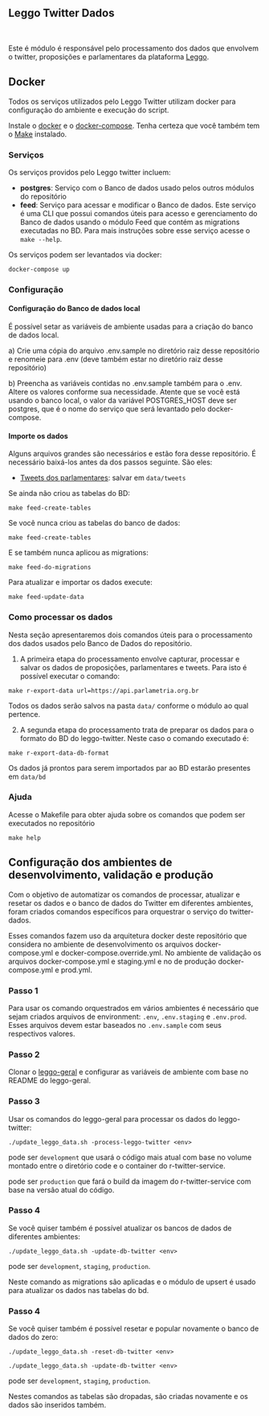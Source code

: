 ## Leggo Twitter Dados

<br>

Este é módulo é responsável pelo processamento dos dados que envolvem o twitter, proposições e parlamentares da plataforma [Leggo](https://leggo.parlametria.org).

## Docker

Todos os serviços utilizados pelo Leggo Twitter
 utilizam docker para configuração do ambiente e execução do script.

Instale o [docker](https://docs.docker.com/install/) e o [docker-compose](https://docs.docker.com/compose/install/). Tenha certeza que você também tem o [Make](https://www.gnu.org/software/make/) instalado.

### Serviços

Os serviços providos pelo Leggo twitter incluem:

- **postgres**: Serviço com o Banco de dados usado pelos outros módulos do repositório
- **feed**: Serviço para acessar e modificar o Banco de dados. Este serviço é uma CLI que possui comandos úteis para acesso e gerenciamento do Banco de dados usando o módulo Feed que contém as migrations executadas no BD. Para mais instruções sobre esse serviço acesse o `make --help`.

Os serviços podem ser levantados via docker:

```
docker-compose up
```

### Configuração

#### **Configuração do Banco de dados local**
É possível setar as variáveis de ambiente usadas para a criação do banco de dados local.

a) Crie uma cópia do arquivo .env.sample no diretório raiz desse repositório e renomeie para .env (deve também estar no diretório raiz desse repositório)

b) Preencha as variáveis contidas no .env.sample também para o .env. Altere os valores conforme sua necessidade. Atente que se você está usando o banco local, o valor da variável POSTGRES_HOST deve ser postgres, que é o nome do serviço que será levantado pelo docker-compose.

#### **Importe os dados**

Alguns arquivos grandes são necessários e estão fora desse repositório. É necessário baixá-los antes da dos passos seguinte. São eles:

* [Tweets dos parlamentares](https://drive.google.com/file/d/1ahsbsFBwBED7ez9NViC5De4pbmbusbIP/view?usp=sharing): salvar em `data/tweets`

Se ainda não criou as tabelas do BD:

```
make feed-create-tables
```

Se você nunca criou as tabelas do banco de dados:

```
make feed-create-tables
```

E se também nunca aplicou as migrations:

```
make feed-do-migrations
```

Para atualizar e importar os dados execute:

```
make feed-update-data
```

### Como processar os dados

Nesta seção apresentaremos dois comandos úteis para o processamento dos dados usados pelo Banco de Dados do repositório.

1. A primeira etapa do processamento envolve capturar, processar e salvar os dados de proposições, parlamentares e tweets. Para isto é possível executar o comando:

```
make r-export-data url=https://api.parlametria.org.br
```

Todos os dados serão salvos na pasta `data/` conforme o módulo ao qual pertence.

2. A segunda etapa do processamento trata de preparar os dados para o formato do BD do leggo-twitter. Neste caso o comando executado é:

```
make r-export-data-db-format
```

Os dados já prontos para serem importados par ao BD estarão presentes em `data/bd`

### Ajuda

Acesse o Makefile para obter ajuda sobre os comandos que podem ser executados no repositório

```
make help
```

## Configuração dos ambientes de desenvolvimento, validação e produção

Com o objetivo de automatizar os comandos de processar, atualizar e resetar os dados e o banco de dados do Twitter em diferentes ambientes, foram criados comandos específicos para orquestrar o serviço do twitter-dados.

Esses comandos fazem uso da arquitetura docker deste repositório que considera no ambiente de desenvolvimento os arquivos docker-compose.yml e docker-compose.override.yml. No ambiente de validação os arquivos docker-compose.yml e staging.yml e no de produção docker-compose.yml e prod.yml.

### Passo 1
Para usar os comando orquestrados em vários ambientes é necessário que sejam criados arquivos de environment: `.env`, `.env.staging` e `.env.prod`. Esses arquivos devem estar baseados no `.env.sample` com seus respectivos valores.

### Passo 2

Clonar o [leggo-geral](https://github.com/parlametria/leggo-geral) e configurar as variáveis de ambiente com base no README do leggo-geral.

### Passo 3
Usar os comandos do leggo-geral para processar os dados do leggo-twitter:
```
./update_leggo_data.sh -process-leggo-twitter <env>
```

<env> pode ser `development` que usará o código mais atual com base no volume montado entre o diretório code e o container do r-twitter-service.

<env> pode ser `production` que fará o build da imagem do r-twitter-service com base na versão atual do código.

### Passo 4
Se você quiser também é possível atualizar os bancos de dados de diferentes ambientes:

```
./update_leggo_data.sh -update-db-twitter <env>
```

<env> pode ser `development`, `staging`, `production`.

Neste comando as migrations são aplicadas e o módulo de upsert é usado para atualizar os dados nas tabelas do bd.

### Passo 4
Se você quiser também é possível resetar e popular novamente o banco de dados do zero:

```
./update_leggo_data.sh -reset-db-twitter <env>
```

```
./update_leggo_data.sh -update-db-twitter <env>
```

<env> pode ser `development`, `staging`, `production`.

Nestes comandos as tabelas são dropadas, são criadas novamente e os dados são inseridos também.
